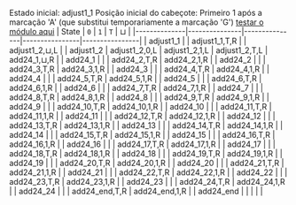 Estado inicial: adjust1_1
Posição inicial do cabeçote: Primeiro 1 após a marcação 'A' (que substitui temporariamente a marcação 'G')
[testar o módulo aqui](https://github.com/SauloSamps/TimeCalculator/blob/main/caso%202/3.2.1.txt)
| State        | `0`           | `1`           | `T`           | ⊔             |
|--------------|---------------|---------------|----------------|----------------|
| adjust1_1    |               | adjust1_1,T,R |                | adjust1_2,⊔,L  |
| adjust1_2    | adjust1_2,0,L | adjust1_2,1,L | adjust1_2,T,L  | add24_1,⊔,R    |
| add24_1      |               |               | add24_2,T,R    | add24_2,1,R    |
| add24_2      |               |               | add24_3,T,R    | add24_3,1,R    |
| add24_3      |               |               | add24_4,T,R    | add24_4,1,R    |
| add24_4      |               |               | add24_5,T,R    | add24_5,1,R    |
| add24_5      |               |               | add24_6,T,R    | add24_6,1,R    |
| add24_6      |               |               | add24_7,T,R    | add24_7,1,R    |
| add24_7      |               |               | add24_8,T,R    | add24_8,1,R    |
| add24_8      |               |               | add24_9,T,R    | add24_9,1,R    |
| add24_9      |               |               | add24_10,T,R   | add24_10,1,R   |
| add24_10     |               |               | add24_11,T,R   | add24_11,1,R   |
| add24_11     |               |               | add24_12,T,R   | add24_12,1,R   |
| add24_12     |               |               | add24_13,T,R   | add24_13,1,R   |
| add24_13     |               |               | add24_14,T,R   | add24_14,1,R   |
| add24_14     |               |               | add24_15,T,R   | add24_15,1,R   |
| add24_15     |               |               | add24_16,T,R   | add24_16,1,R   |
| add24_16     |               |               | add24_17,T,R   | add24_17,1,R   |
| add24_17     |               |               | add24_18,T,R   | add24_18,1,R   |
| add24_18     |               |               | add24_19,T,R   | add24_19,1,R   |
| add24_19     |               |               | add24_20,T,R   | add24_20,1,R   |
| add24_20     |               |               | add24_21,T,R   | add24_21,1,R   |
| add24_21     |               |               | add24_22,T,R   | add24_22,1,R   |
| add24_22     |               |               | add24_23,T,R   | add24_23,1,R   |
| add24_23     |               |               | add24_24,T,R   | add24_24,1,R   |
| add24_24     |               |               | add24_end,T,R  | add24_end,1,R  |
| add24_end    |               |               |                |                |

